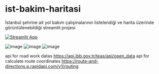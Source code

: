 # ist-bakim-haritasi

İstanbul şehrine ait yol bakım çalışmalarının listelendiği ve harita üzerinde görüntülenebildiği streamlit projesi


[![Streamlit App](https://static.streamlit.io/badges/streamlit_badge_black_white.svg)](https://yolcalismalari.streamlit.app/)

![image](https://user-images.githubusercontent.com/47750017/204431855-3b04a900-3643-4fc2-b87d-04d55d00c6d4.png)
![image](https://user-images.githubusercontent.com/47750017/204431904-19c530aa-ecd6-4b90-98e2-233507f6665e.png)
![image](https://user-images.githubusercontent.com/47750017/204431954-1c960a1e-e828-4bdc-bd00-1358d50880ac.png)

api for road work datas
https://api.ibb.gov.tr/teas/api/open_data
api for calculate route coordinates
https://route-and-directions.p.rapidapi.com/v1/routing
